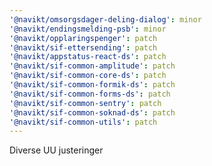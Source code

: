 ```yaml
---
'@navikt/omsorgsdager-deling-dialog': minor
'@navikt/endingsmelding-psb': minor
'@navikt/opplaringspenger': patch
'@navikt/sif-ettersending': patch
'@navikt/appstatus-react-ds': patch
'@navikt/sif-common-amplitude': patch
'@navikt/sif-common-core-ds': patch
'@navikt/sif-common-formik-ds': patch
'@navikt/sif-common-forms-ds': patch
'@navikt/sif-common-sentry': patch
'@navikt/sif-common-soknad-ds': patch
'@navikt/sif-common-utils': patch
---
```


Diverse UU justeringer
